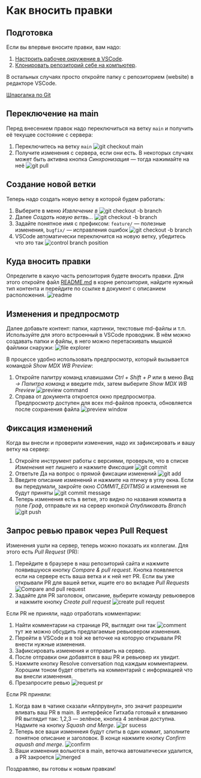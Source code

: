# Как вносить правки

## Подготовка
Если вы впервые вносите правки, вам надо:
1. [Настроить рабочее окружение в VSCode](git_instruments.md).
2. [Клонировать репозиторий себе на компьютер](git_vscode.md). 

В остальных случаях просто откройте папку с репозиторием (website) в редакторе VSCode.

[Шпаргалка по Git](images/git_add_content/git-branches-2.png)

## Переключение на main
Перед внесением правок надо переключиться на ветку `main` и получить её текущее состояние с сервера:
1. Переключитесь на ветку `main`
    ![git checkout main](images/git_add_content/git_add_content1.png)
2. Получите изменения с сервера, если они есть. В некоторых случаях может быть активна кнопка *Синхронизация* — тогда нажимайте на неё
    ![git pull](images/git_add_content/git_add_content2.png)

## Создание новой ветки
Теперь надо создать новую ветку в которой будем работать:
1. Выберите в меню *Извлечение в*
    ![git checkout -b branch](images/git_add_content/git_add_content3.png)
2. Далее *Создать новую ветвь…*
    ![git checkout -b branch](images/git_add_content/git_add_content4.png)
3. Задайте понятное имя с префиксом: `feature/` — полезные изменения, `bugfix/` — исправления ошибок
    ![git checkout -b branch](images/git_add_content/git_add_content5.png)
4. VSCode автоматически переключится на новую ветку, убедитесь что это так
    ![control branch position](images/git_add_content/git_add_content6.png)    

## Куда вносить правки
Определите в какую часть репозитория будете вносить правки. Для этого откройте файл [README.md](../README.md) в корне репозитория, найдите нужный тип контента и перейдите по ссылке в документ с описанием расположения.
![readme](images/git_add_content/git_add_content7a.png)

## Изменения и предпросмотр
Далее добавьте контент: папки, картинки, текстовые md-файлы и т.п. Используйте для этого встроенный в VSCode проводник. В нём можно создавать папки и файлы, в него можно перетаскивать мышкой файлики снаружи:
![file explorer](images/git_add_content/git_add_content7b.png)

В процессе удобно использовать предпросмотр, который вызывается командой *Show MDX WB Preview*:
1. Откройте палитру команд клавишами *Ctrl + Shift + P* или в меню *Вид → Палитра команд* и введите mdx, затем выберите *Show MDX WB Preview*
    ![preview command](images/git_add_content/git_add_content8.png)
2. Справа от документа откроется окно предпросмотра. Предпросмотр доступен для всех md-файлов проекта, обновляется после сохранения файла
    ![preview window](images/git_add_content/git_add_content9.png)

## Фиксация изменений
Когда вы внесли и проверили изменения, надо их зафиксировать и вашу ветку на сервер:
1. Откройте инструмент работы с версиями, проверьте, что в списке *Изменения* нет лишнего и нажмите *Фиксация*
    ![git commit](images/git_add_content/git_add_content10.png)
2. Ответьте Да на вопрос о прямой фиксации изменений
    ![git add](images/git_add_content/git_add_content11.png)
3. Введите описание изменений и нажмите на птичку в углу окна. Если вы передумали, закройте окно *COMMIT_EDITMSG* и изменения не будут приняты
    ![git commit message](images/git_add_content/git_add_content12.png)
4. Теперь изменения есть в ветке, это видно по названия коммита в поле *Граф*, отправьте их на сервер кнопкой *Опубликовать Branch*
    ![git push](images/git_add_content/git_add_content13.png)

## Запрос ревью правок через Pull Request
Изменения ушли на сервер, теперь можно показать их коллегам. Для этого есть *Pull Request* (PR):
1. Перейдите в браузере в наш репозиторий сайта и нажмите появившуюся кнопку *Compare & pull request*. Кнопка появляется если на сервере есть ваша ветка и к ней нет PR. Если вы уже открывали PR для вашей ветки, ищите его во вкладке *Pull Requests*
    ![Compare and pull request](images/git_add_content/git_add_content14.png)
2. Задайте для PR заголовок, описание, выберите команду ревьюверов и нажмите кнопку *Create pull request*
    ![create pull request](images/git_add_content/git_add_content15.png)

Если PR не приняли, надо отработать комментарии:
1. Найти комментарии на странице PR, выглядят они так
    ![comment](images/git_add_content/git_add_content16.png)
    тут же можно обсудить предлагаемые ревьювером изменения.
2. Перейти в VSCode и в той же веточке на которую открывали PR внести нужные изменения.
3. Зафиксировать изменения и отправить на сервер.
4. После отправки они добавятся в ваш PR и ревьювер их увидит.
5. Нажмите кнопку Resolve conversation под каждым комментарием. Хорошим тоном будет ответить на комментарий с информацией что вы внесли изменения.
6. Презапросите ревью
    ![request pr](images/git_add_content/git_add_content17.png)

Если PR приняли:
1. Когда вам в чатике сказали «Аппрувнул», это значит разрешили вливать ваш PR в main. В интерфейсе Гитхаба готовый к вливанию PR выглядит так: 1,2,3 — зелёное, кнопка 4 зелёная доступна. Надмите на кнопку *Squash and Merge*.
    ![pr sucess](images/git_add_content/git_add_content18.png)
2. Теперь все ваши изменнеия будут слиты в один коммит, заполните понятное описание и заголовок. В конце нажмите кнопку *Confirm aquash and merge*.
    ![confirm](images/git_add_content/git_add_content19.png)
3. Ваши изменения вольются в main, веточка автоматически удалится, а PR закроется
    ![merged](images/git_add_content/git_add_content20.png)

Поздравляю, вы готовы к новым правкам!